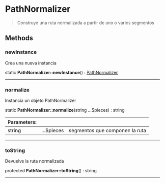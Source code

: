 
                                                                                                                                            
    
# PathNormalizer


> Construye una ruta normalizada a partir de uno o varios segmentos
>
> 








## Methods

### newInstance
Crea una nueva instancia


static **PathNormalizer::newInstance**() : [PathNormalizer](../../../PathNormalizer.md)



---


### normalize
Instancia un objeto PathNormalizer


static **PathNormalizer::normalize**(string ...$pieces) : string


|Parameters: | | |
| --- | --- | --- |
|string |...$pieces | segmentos que componen la ruta |

---


### toString
Devuelve la ruta normalizada


protected **PathNormalizer::toString**() : string



---


                                                                                                                                                                                                                                                                                                                                                                                                            
    
                                                                                                                                                                                                                                                                             
                
